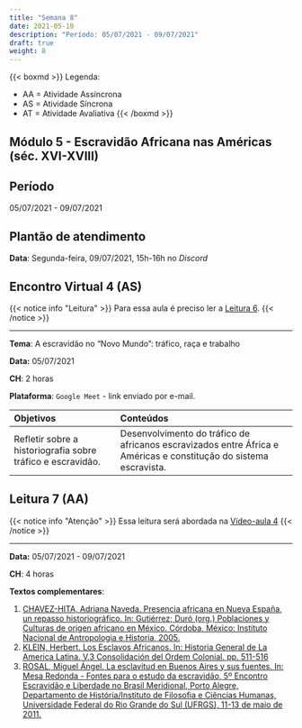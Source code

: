 ```yaml
---
title: "Semana 8"
date: 2021-05-10
description: "Período: 05/07/2021 - 09/07/2021"
draft: true
weight: 8
---
```


{{< boxmd >}}
Legenda: 
- AA = Atividade Assíncrona
- AS = Atividade Síncrona
- AT = Atividade Avaliativa
{{< /boxmd >}}

## Módulo 5 - Escravidão Africana nas Américas (séc. XVI-XVIII)

## Período

05/07/2021 - 09/07/2021

## Plantão de atendimento

**Data**: Segunda-feira, 09/07/2021, 15h-16h no *Discord*

## Encontro Virtual 4 (AS)

{{< notice info "Leitura" >}}
Para essa aula é preciso ler a [Leitura 6](https://cclhm0057.netlify.app/semanal/sem7/#leitura-6-aa).
{{< /notice >}}

***

**Tema**: A escravidão no “Novo Mundo”: tráfico, raça e trabalho

**Data:**  05/07/2021

**CH**: 2 horas

**Plataforma**: `Google Meet` - link enviado por e-mail.

| Objetivos           | Conteúdos         |
|:--------------------|:------------------|
| Refletir sobre a historiografia sobre tráfico e escravidão. | Desenvolvimento do tráfico de africanos escravizados entre África e Américas e constitução do sistema escravista. |

## Leitura 7 (AA)

{{< notice info "Atenção" >}}
Essa leitura será abordada na [Vídeo-aula 4](https://cclhm0057.netlify.app/semanal/sem9/#v%C3%ADdeo-aula-4-aa)
{{< /notice >}}

***

**Data:**  05/07/2021 - 09/07/2021

**CH**: 4 horas

**Textos complementares**:

1. [CHAVEZ-HITA, Adriana Naveda. Presencia africana en Nueva España, un repasso historiográfico. In: Gutiérrez; Duró (org.) Poblaciones y Culturas de origen africano en México. Córdoba, México: Instituto Nacional de Antropologia e Historia, 2005.](https://ericbrasiln.github.io/cclhm0057_ihl/textos/mod_5/chaves-hita.pdf)
2. [KLEIN, Herbert. Los Esclavos Africanos. In: Historia General de La America Latina. V.3 Consolidación del Ordem Colonial. pp. 511-516](https://ericbrasiln.github.io/cclhm0057_ihl/textos/mod_5/klein.pdf)
3. [ROSAL, Miguel Ángel. La esclavitud en Buenos Aires y sus fuentes. In: Mesa Redonda - Fontes para o estudo da escravidão, 5º Encontro Escravidão e Liberdade no Brasil Meridional, Porto Alegre, Departamento de História/Instituto de Filosofia e Ciências Humanas, Universidade Federal do Rio Grande do Sul (UFRGS), 11-13 de maio de 2011.](https://ericbrasiln.github.io/cclhm0057_ihl/textos/mod_5/rosal.pdf)

